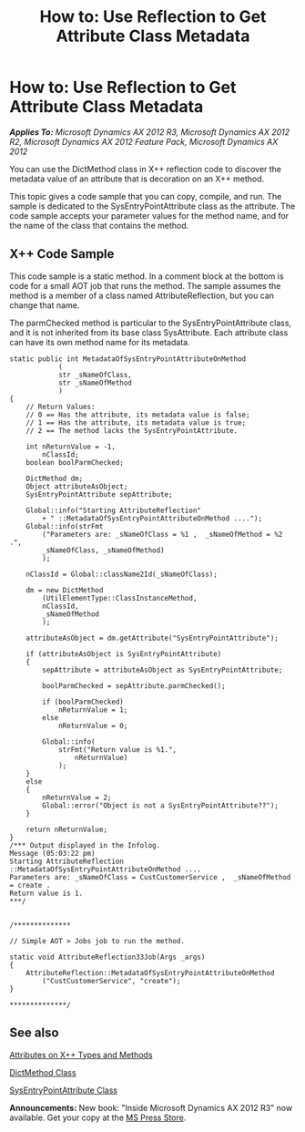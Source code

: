 ﻿---
title: 'How to: Use Reflection to Get Attribute Class Metadata'
TOCTitle: 'How to: Use Reflection to Get Attribute Class Metadata'
ms:assetid: 7b0c7602-aded-4840-9a2e-0372bdc33b27
ms:mtpsurl: https://msdn.microsoft.com/en-us/library/Gg862476(v=AX.60)
ms:contentKeyID: 35246089
ms.date: 05/18/2015
mtps_version: v=AX.60
---

# How to: Use Reflection to Get Attribute Class Metadata 


_**Applies To:** Microsoft Dynamics AX 2012 R3, Microsoft Dynamics AX 2012 R2, Microsoft Dynamics AX 2012 Feature Pack, Microsoft Dynamics AX 2012_

You can use the DictMethod class in X++ reflection code to discover the metadata value of an attribute that is decoration on an X++ method.

This topic gives a code sample that you can copy, compile, and run. The sample is dedicated to the SysEntryPointAttribute class as the attribute. The code sample accepts your parameter values for the method name, and for the name of the class that contains the method.

## X++ Code Sample

This code sample is a static method. In a comment block at the bottom is code for a small AOT job that runs the method. The sample assumes the method is a member of a class named AttributeReflection, but you can change that name.

The parmChecked method is particular to the SysEntryPointAttribute class, and it is not inherited from its base class SysAttribute. Each attribute class can have its own method name for its metadata.

    static public int MetadataOfSysEntryPointAttributeOnMethod
                (
                str _sNameOfClass,
                str _sNameOfMethod
                )
    {
        // Return Values:
        // 0 == Has the attribute, its metadata value is false;
        // 1 == Has the attribute, its metadata value is true;
        // 2 == The method lacks the SysEntryPointAttribute.
    
        int nReturnValue = -1,
            nClassId;
        boolean boolParmChecked;
        
        DictMethod dm;
        Object attributeAsObject;
        SysEntryPointAttribute sepAttribute;
        
        Global::info("Starting AttributeReflection" 
            + " ::MetadataOfSysEntryPointAttributeOnMethod ....");
        Global::info(strFmt
            ("Parameters are: _sNameOfClass = %1 ,  _sNameOfMethod = %2 .", 
            _sNameOfClass, _sNameOfMethod)
            );
        
        nClassId = Global::className2Id(_sNameOfClass);
        
        dm = new DictMethod
            (UtilElementType::ClassInstanceMethod,
            nClassId,
            _sNameOfMethod
            );
        
        attributeAsObject = dm.getAttribute("SysEntryPointAttribute");
        
        if (attributeAsObject is SysEntryPointAttribute)
        {
            sepAttribute = attributeAsObject as SysEntryPointAttribute;
        
            boolParmChecked = sepAttribute.parmChecked();
            
            if (boolParmChecked)
                nReturnValue = 1;
            else
                nReturnValue = 0;
            
            Global::info(
                strFmt("Return value is %1.",
                    nReturnValue)
                );
        }
        else
        {
            nReturnValue = 2;
            Global::error("Object is not a SysEntryPointAttribute??");
        }
    
        return nReturnValue;
    }
    /*** Output displayed in the Infolog.
    Message (05:03:22 pm)
    Starting AttributeReflection ::MetadataOfSysEntryPointAttributeOnMethod ....
    Parameters are: _sNameOfClass = CustCustomerService ,  _sNameOfMethod = create .
    Return value is 1.
    ***/
    
    
    /**************
    
    // Simple AOT > Jobs job to run the method.
    
    static void AttributeReflection33Job(Args _args)
    {
        AttributeReflection::MetadataOfSysEntryPointAttributeOnMethod
            ("CustCustomerService", "create");
    }
    
    **************/

## See also

[Attributes on X++ Types and Methods](attributes-on-x-types-and-methods.md)

[DictMethod Class](https://msdn.microsoft.com/en-us/library/gg842356\(v=ax.60\))

[SysEntryPointAttribute Class](https://msdn.microsoft.com/en-us/library/gg958657\(v=ax.60\))

  
**Announcements:** New book: "Inside Microsoft Dynamics AX 2012 R3" now available. Get your copy at the [MS Press Store](https://www.microsoftpressstore.com/store/inside-microsoft-dynamics-ax-2012-r3-9780735685109).

